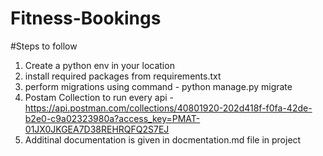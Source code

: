 # Fitness-Bookings
#Steps to follow
1. Create a python env in your location
2. install required packages from requirements.txt
3. perform migrations using command - python manage.py migrate
4. Postam Collection to run every api - https://api.postman.com/collections/40801920-202d418f-f0fa-42de-b2e0-c9a02323980a?access_key=PMAT-01JX0JKGEA7D38REHRQFQ2S7EJ
5. Additinal documentation is given in docmentation.md file in project
